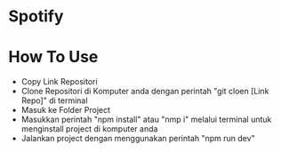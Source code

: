 # Spotify

# How To Use

- Copy Link Repositori
- Clone Repositori di Komputer anda dengan perintah "git cloen [Link Repo]" di terminal
- Masuk ke Folder Project
- Masukkan perintah "npm install" atau "nmp i" melalui terminal untuk menginstall project di komputer anda
- Jalankan project dengan menggunakan perintah "npm run dev"





